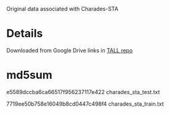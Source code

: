 Original data associated with Charades-STA

# Details

Downloaded from Google Drive links in [TALL repo](https://github.com/jiyanggao/TALL)

# md5sum

e5589dccba6ca66517f956237117e422  charades_sta_test.txt

7719ee50b758e16049b8cd0447c498f4  charades_sta_train.txt